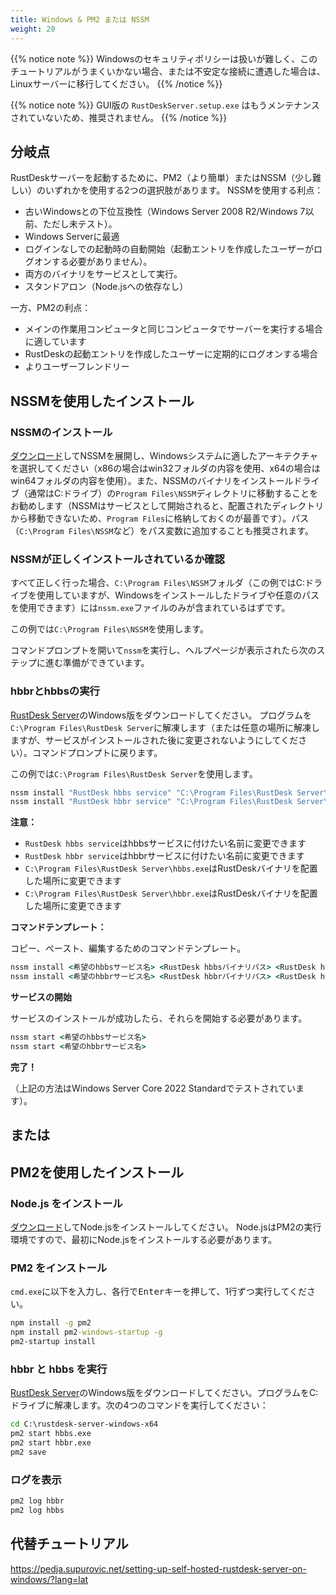 ```yaml
---
title: Windows & PM2 または NSSM
weight: 20
---
```


{{% notice note %}}
Windowsのセキュリティポリシーは扱いが難しく、このチュートリアルがうまくいかない場合、または不安定な接続に遭遇した場合は、Linuxサーバーに移行してください。
{{% /notice %}}

{{% notice note %}}
GUI版の `RustDeskServer.setup.exe` はもうメンテナンスされていないため、推奨されません。
{{% /notice %}}

## 分岐点
RustDeskサーバーを起動するために、PM2（より簡単）またはNSSM（少し難しい）のいずれかを使用する2つの選択肢があります。
NSSMを使用する利点：
- 古いWindowsとの下位互換性（Windows Server 2008 R2/Windows 7以前、ただし未テスト）。
- Windows Serverに最適
- ログインなしでの起動時の自動開始（起動エントリを作成したユーザーがログオンする必要がありません）。
- 両方のバイナリをサービスとして実行。
- スタンドアロン（Node.jsへの依存なし）

一方、PM2の利点：
- メインの作業用コンピュータと同じコンピュータでサーバーを実行する場合に適しています
- RustDeskの起動エントリを作成したユーザーに定期的にログオンする場合
- よりユーザーフレンドリー

## NSSMを使用したインストール

### NSSMのインストール
[ダウンロード](https://github.com/dkxce/NSSM/releases/download/v2.25/NSSM_v2.25.zip)してNSSMを展開し、Windowsシステムに適したアーキテクチャを選択してください（x86の場合はwin32フォルダの内容を使用、x64の場合はwin64フォルダの内容を使用）。また、NSSMのバイナリをインストールドライブ（通常はC:ドライブ）の`Program Files\NSSM`ディレクトリに移動することをお勧めします（NSSMはサービスとして開始されると、配置されたディレクトリから移動できないため、`Program Files`に格納しておくのが最善です）。パス（`C:\Program Files\NSSM`など）をパス変数に追加することも推奨されます。

### NSSMが正しくインストールされているか確認
すべて正しく行った場合、`C:\Program Files\NSSM`フォルダ（この例ではC:ドライブを使用していますが、Windowsをインストールしたドライブや任意のパスを使用できます）には`nssm.exe`ファイルのみが含まれているはずです。

この例では`C:\Program Files\NSSM`を使用します。

コマンドプロンプトを開いて`nssm`を実行し、ヘルプページが表示されたら次のステップに進む準備ができています。

### hbbrとhbbsの実行
[RustDesk Server](https://github.com/rustdesk/rustdesk-server/releases)のWindows版をダウンロードしてください。
プログラムを`C:\Program Files\RustDesk Server`に解凍します（または任意の場所に解凍しますが、サービスがインストールされた後に変更されないようにしてください）。コマンドプロンプトに戻ります。

この例では`C:\Program Files\RustDesk Server`を使用します。
```cmd
nssm install "RustDesk hbbs service" "C:\Program Files\RustDesk Server\hbbs.exe"
nssm install "RustDesk hbbr service" "C:\Program Files\RustDesk Server\hbbr.exe"
```
**注意：**
- `RustDesk hbbs service`はhbbsサービスに付けたい名前に変更できます
- `RustDesk hbbr service`はhbbrサービスに付けたい名前に変更できます
- `C:\Program Files\RustDesk Server\hbbs.exe`はRustDeskバイナリを配置した場所に変更できます
- `C:\Program Files\RustDesk Server\hbbr.exe`はRustDeskバイナリを配置した場所に変更できます

**コマンドテンプレート：**

コピー、ペースト、編集するためのコマンドテンプレート。

```cmd
nssm install <希望のhbbsサービス名> <RustDesk hbbsバイナリパス> <RustDesk hbbs引数>
nssm install <希望のhbbrサービス名> <RustDesk hbbrバイナリパス> <RustDesk hbbr引数>
```

**サービスの開始**

サービスのインストールが成功したら、それらを開始する必要があります。
```cmd
nssm start <希望のhbbsサービス名>
nssm start <希望のhbbrサービス名>
```

**完了！**

（上記の方法はWindows Server Core 2022 Standardでテストされています）。

## または

## PM2を使用したインストール

### Node.js をインストール

[ダウンロード](https://nodejs.org/dist/v16.14.2/node-v16.14.2-x86.msi)してNode.jsをインストールしてください。
Node.jsはPM2の実行環境ですので、最初にNode.jsをインストールする必要があります。

### PM2 をインストール

`cmd.exe`に以下を入力し、各行で<kbd>Enter</kbd>キーを押して、1行ずつ実行してください。

```cmd
npm install -g pm2
npm install pm2-windows-startup -g
pm2-startup install
```

### hbbr と hbbs を実行

[RustDesk Server](https://github.com/rustdesk/rustdesk-server/releases)のWindows版をダウンロードしてください。プログラムをC:ドライブに解凍します。次の4つのコマンドを実行してください：

```cmd
cd C:\rustdesk-server-windows-x64
pm2 start hbbs.exe
pm2 start hbbr.exe
pm2 save
```

### ログを表示

```cmd
pm2 log hbbr
pm2 log hbbs
```

## 代替チュートリアル
https://pedja.supurovic.net/setting-up-self-hosted-rustdesk-server-on-windows/?lang=lat
